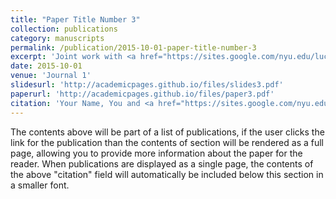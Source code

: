 ```yaml
---
title: "Paper Title Number 3"
collection: publications
category: manuscripts
permalink: /publication/2015-10-01-paper-title-number-3
excerpt: 'Joint work with <a href="https://sites.google.com/nyu.edu/lucavitale/">Co-Author Name</a>. This paper is about the number 3. The number 4 is left for future work.'
date: 2015-10-01
venue: 'Journal 1'
slidesurl: 'http://academicpages.github.io/files/slides3.pdf'
paperurl: 'http://academicpages.github.io/files/paper3.pdf'
citation: 'Your Name, You and <a href="https://sites.google.com/nyu.edu/lucavitale/">Co-Author Name</a>. (2015). &quot;Paper Title Number 3.&quot; <i>Journal 1</i>. 1(3).'
---
```


The contents above will be part of a list of publications, if the user clicks the link for the publication than the contents of section will be rendered as a full page, allowing you to provide more information about the paper for the reader. When publications are displayed as a single page, the contents of the above "citation" field will automatically be included below this section in a smaller font.